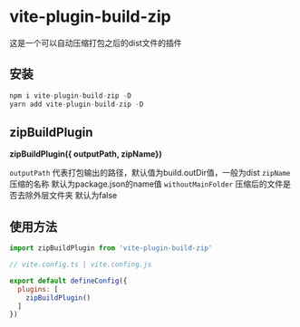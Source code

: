 # vite-plugin-build-zip

这是一个可以自动压缩打包之后的dist文件的插件

## 安装
```js
npm i vite-plugin-build-zip -D
yarn add vite-plugin-build-zip -D
```

## zipBuildPlugin

**zipBuildPlugin({ outputPath, zipName})**

`outputPath` 代表打包输出的路径，默认值为build.outDir值，一般为dist
`zipName` 压缩的名称 默认为package.json的name值
`withoutMainFolder` 压缩后的文件是否去除外层文件夹 默认为false

## 使用方法

```js
import zipBuildPlugin from 'vite-plugin-build-zip'

// vite.config.ts | vite.confing.js

export default defineConfig({
  plugins: [
    zipBuildPlugin()
  ]
})

```
